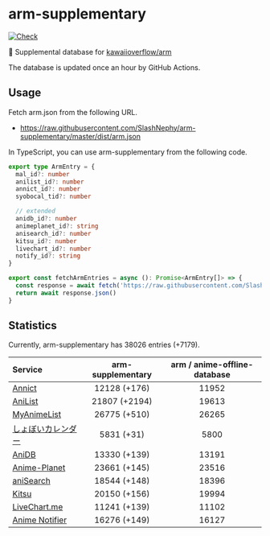 # arm-supplementary

[![Check](https://github.com/SlashNephy/arm-supplementary/actions/workflows/check-node.yml/badge.svg)](https://github.com/SlashNephy/arm-supplementary/actions/workflows/check-node.yml)

💊 Supplemental database for [kawaiioverflow/arm](https://github.com/kawaiioverflow/arm)

The database is updated once an hour by GitHub Actions.

## Usage

Fetch arm.json from the following URL.

- https://raw.githubusercontent.com/SlashNephy/arm-supplementary/master/dist/arm.json

In TypeScript, you can use arm-supplementary from the following code.

```TypeScript
export type ArmEntry = {
  mal_id?: number
  anilist_id?: number
  annict_id?: number
  syobocal_tid?: number

  // extended
  anidb_id?: number
  animeplanet_id?: string
  anisearch_id?: number
  kitsu_id?: number
  livechart_id?: number
  notify_id?: string
}

export const fetchArmEntries = async (): Promise<ArmEntry[]> => {
  const response = await fetch('https://raw.githubusercontent.com/SlashNephy/arm-supplementary/master/dist/arm.json')
  return await response.json()
}
```

## Statistics

Currently, arm-supplementary has 38026 entries (+7179).

| Service                                     | arm-supplementary | arm / anime-offline-database |
| :------------------------------------------ | :---------------: | :--------------------------: |
| [Annict](https://annict.com)                |   12128 (+176)    |            11952             |
| [AniList](https://anilist.co)               |   21807 (+2194)   |            19613             |
| [MyAnimeList](https://myanimelist.net)      |   26775 (+510)    |            26265             |
| [しょぼいカレンダー](https://cal.syoboi.jp) |    5831 (+31)     |             5800             |
| [AniDB](https://anidb.net)                  |   13330 (+139)    |            13191             |
| [Anime-Planet](https://anime-planet.com)    |   23661 (+145)    |            23516             |
| [aniSearch](https://anisearch.com)          |   18544 (+148)    |            18396             |
| [Kitsu](https://kitsu.io)                   |   20150 (+156)    |            19994             |
| [LiveChart.me](https://livechart.me)        |   11241 (+139)    |            11102             |
| [Anime Notifier](https://notify.moe)        |   16276 (+149)    |            16127             |
